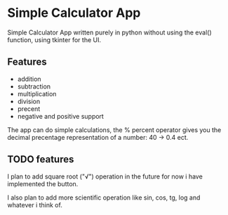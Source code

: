 # Simple Calculator App
Simple Calculator App written purely in python without using the eval() function, using tkinter for the UI.

## Features
* addition
* subtraction
* multiplication
* division
* precent
* negative and positive support
  
The app can do simple calculations, the % percent operator gives you the decimal precentage representation of a number: 40 -> 0.4 ect.

## TODO features

I plan to add square root ("√") operation in the future for now i have implemented the button.

I also plan to add more scientific operation like sin, cos, tg, log and whatever i think of.
